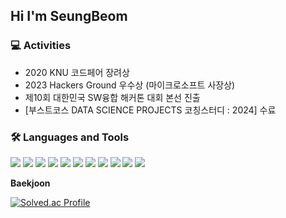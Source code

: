 Hi I'm SeungBeom
----------------
 ### 💻 Activities
* 2020 KNU 코드페어 장려상
* 2023 Hackers Ground 우수상 (마이크로소프트 사장상)
* 제10회 대한민국 SW융합 해커톤 대회 본선 진출
* [부스트코스 DATA SCIENCE PROJECTS 코칭스터디 : 2024] 수료


### 🛠 Languages and Tools
<img src="https://img.shields.io/badge/CSS3-1572B6?style=plastic&logo=CSS3&logoColor=white" /> <img src="https://img.shields.io/badge/HTML5-E34F26?style=plastic&logo=HTML5&logoColor=white" /> <img src="https://img.shields.io/badge/JavaScript-F7DF1E?style=plastic&logo=JavaScript&logoColor=white" /> <img src="https://img.shields.io/badge/java-%23007396.svg?&style=plastic&logo=java&logoColor=white" /> <img src="https://img.shields.io/badge/Linux-FCC624?style=plastic&logo=Linux&logoColor=white"/> <img src="https://img.shields.io/badge/Python-3776AB?style=plastic&logo=Python&logoColor=white"/> <img src="https://img.shields.io/badge/android-34A853?style=plastic&logo=android&logoColor=white"/> <img src="https://img.shields.io/badge/c-A8B9CC?style=plastic&logo=c&logoColor=white"/> <img src="https://img.shields.io/badge/c++-00599C?style=plastic&logo=C%2B%2B&logoColor=white" /> <img src="https://img.shields.io/badge/github-181717?style=plastic&logo=github&logoColor=white"/> <img src="https://img.shields.io/badge/git-F05032?style=plastic&logo=git&logoColor=white"/>





**Baekjoon**

[![Solved.ac Profile](http://mazassumnida.wtf/api/v2/generate_badge?boj=bdh6009)](https://solved.ac/bdh6009/)


